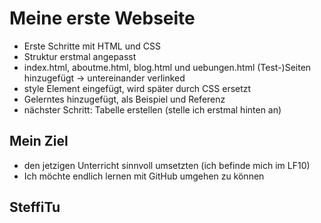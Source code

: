 # Meine erste Webseite
- Erste Schritte mit HTML und CSS
- Struktur erstmal angepasst
- index.html, aboutme.html, blog.html und uebungen.html (Test-)Seiten hinzugefügt
    -> untereinander verlinked
- style Element eingefügt, wird später durch CSS ersetzt
- Gelerntes hinzugefügt, als Beispiel und Referenz
- nächster Schritt: Tabelle erstellen (stelle ich erstmal hinten an)

## Mein Ziel
- den jetzigen Unterricht sinnvoll umsetzten (ich befinde mich im LF10)
- Ich möchte endlich lernen mit GitHub umgehen zu können

## SteffiTu